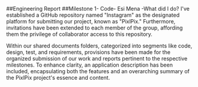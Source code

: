 ##Engineering Report
##Milestone 1- Code- Esi Mena
-What did I do?
I've established a GitHub repository named "Instagram" as the designated platform for submitting our project, known as "PixlPix." Furthermore, invitations have been extended to each member of the group, affording them the privilege of collaborator access to this repository.

Within our shared documents folders, categorized into segments like code, design, test, and requirements, provisions have been made for the organized submission of our work and reports pertinent to the respective milestones. To enhance clarity, an application description has been included, encapsulating both the features and an overarching summary of the PixlPix project's essence and content.
